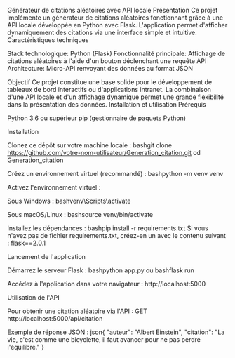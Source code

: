 Générateur de citations aléatoires avec API locale
Présentation
Ce projet implémente un générateur de citations aléatoires fonctionnant grâce à une API locale développée en Python avec Flask. L'application permet d'afficher dynamiquement des citations via une interface simple et intuitive.
Caractéristiques techniques

Stack technologique: Python (Flask)
Fonctionnalité principale: Affichage de citations aléatoires à l'aide d'un bouton déclenchant une requête API
Architecture: Micro-API renvoyant des données au format JSON

Objectif
Ce projet constitue une base solide pour le développement de tableaux de bord interactifs ou d'applications intranet. La combinaison d'une API locale et d'un affichage dynamique permet une grande flexibilité dans la présentation des données.
Installation et utilisation
Prérequis

Python 3.6 ou supérieur
pip (gestionnaire de paquets Python)

Installation

Clonez ce dépôt sur votre machine locale :
bashgit clone https://github.com/votre-nom-utilisateur/Generation_citation.git
cd Generation_citation

Créez un environnement virtuel (recommandé) :
bashpython -m venv venv

Activez l'environnement virtuel :

Sous Windows :
bashvenv\Scripts\activate

Sous macOS/Linux :
bashsource venv/bin/activate



Installez les dépendances :
bashpip install -r requirements.txt
Si vous n'avez pas de fichier requirements.txt, créez-en un avec le contenu suivant :
flask==2.0.1


Lancement de l'application

Démarrez le serveur Flask :
bashpython app.py
ou
bashflask run

Accédez à l'application dans votre navigateur :
http://localhost:5000


Utilisation de l'API

Pour obtenir une citation aléatoire via l'API :
GET http://localhost:5000/api/citation

Exemple de réponse JSON :
json{
  "auteur": "Albert Einstein",
  "citation": "La vie, c'est comme une bicyclette, il faut avancer pour ne pas perdre l'équilibre."
}

